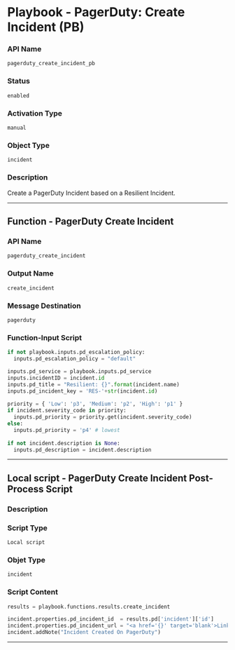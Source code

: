 <!--
    DO NOT MANUALLY EDIT THIS FILE
    THIS FILE IS AUTOMATICALLY GENERATED WITH resilient-sdk codegen
    Generated with resilient-sdk v49.0.4423
-->

# Playbook - PagerDuty: Create Incident (PB)

### API Name
`pagerduty_create_incident_pb`

### Status
`enabled`

### Activation Type
`manual`

### Object Type
`incident`

### Description
Create a PagerDuty Incident based on a Resilient Incident.


---
## Function - PagerDuty Create Incident

### API Name
`pagerduty_create_incident`

### Output Name
`create_incident`

### Message Destination
`pagerduty`

### Function-Input Script
```python
if not playbook.inputs.pd_escalation_policy:
  inputs.pd_escalation_policy = "default"

inputs.pd_service = playbook.inputs.pd_service
inputs.incidentID = incident.id
inputs.pd_title = "Resilient: {}".format(incident.name)
inputs.pd_incident_key = 'RES-'+str(incident.id)
    
priority = { 'Low': 'p3', 'Medium': 'p2', 'High': 'p1' }
if incident.severity_code in priority:
  inputs.pd_priority = priority.get(incident.severity_code)
else:
  inputs.pd_priority = 'p4' # lowest
    
if not incident.description is None:
  inputs.pd_description = incident.description

```

---

## Local script - PagerDuty Create Incident Post-Process Script

### Description


### Script Type
`Local script`

### Objet Type
`incident`

### Script Content
```python
results = playbook.functions.results.create_incident

incident.properties.pd_incident_id  = results.pd['incident']['id']
incident.properties.pd_incident_url = "<a href='{}' target='blank'>Link</a>".format(results.pd['incident']['html_url'])
incident.addNote("Incident Created On PagerDuty")
```

---
